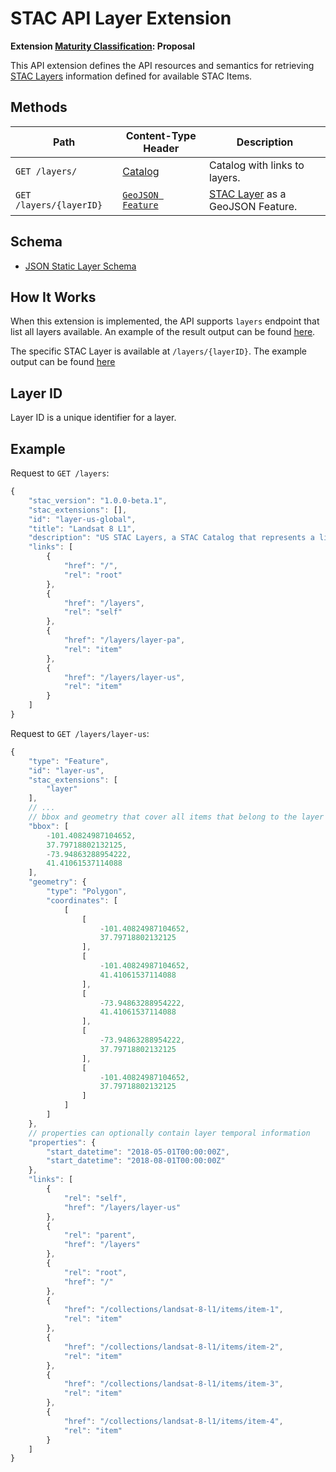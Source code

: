 # STAC API Layer Extension

**Extension [Maturity Classification](https://github.com/radiantearth/stac-api-spec/blob/master/extensions/README.md#extension-maturity): Proposal**

This API extension defines the API resources and semantics for retrieving [STAC Layers](../../../stac-spec/extensions/layer/README.md)
information defined for available STAC Items.

## Methods

| Path                    | Content-Type Header                                                                                         | Description                                                                       |
| ----------------------- | ----------------------------------------------------------------------------------------------------------- | --------------------------------------------------------------------------------- |
| `GET /layers/`          | [Catalog](https://github.com/radiantearth/stac-api-spec/blob/master/stac-spec/catalog-spec/catalog-spec.md) | Catalog with links to layers.                                                      |
| `GET /layers/{layerID}` | [`GeoJSON Feature`](https://github.com/azavea/stac4s/blob/4aba9c6691fde1d5235f165454ceaef6c6b3e165/docs/stac-spec/extensions/layer/json-schema/layer-schema.json)                                                                                       | [STAC Layer](../../../stac-spec/extensions/layer/README.md) as a GeoJSON Feature. |

## Schema

- [JSON Static Layer Schema](../../../stac-spec/extensions/layer/json-schema/layer-schema.json)

## How It Works

When this extension is implemented, the API supports `layers` endpoint that list all layers available. An example of the result output can be found [here](../../../stac-spec/extensions/layer/examples/landsat-stac-layers/layers/catalog.json).

The specific STAC Layer is available at `/layers/{layerID}`. The example output can be found [here](../../../stac-spec/extensions/layer/examples/landsat-stac-layers/layers/us.json)

## Layer ID

Layer ID is a unique identifier for a layer.

## Example

Request to `GET /layers`:

```javascript
{
    "stac_version": "1.0.0-beta.1",
    "stac_extensions": [],
    "id": "layer-us-global",
    "title": "Landsat 8 L1",
    "description": "US STAC Layers, a STAC Catalog that represents a list of STAC Layers",
    "links": [
        {
            "href": "/",
            "rel": "root"
        },
        {
            "href": "/layers",
            "rel": "self"
        },
        {
            "href": "/layers/layer-pa",
            "rel": "item"
        },
        {
            "href": "/layers/layer-us",
            "rel": "item"
        }
    ]
}
```

Request to `GET /layers/layer-us`:

```javascript
{
    "type": "Feature",
    "id": "layer-us",
    "stac_extensions": [
        "layer"
    ],
    // ... 
    // bbox and geometry that cover all items that belong to the layer
    "bbox": [
        -101.40824987104652,
        37.79718802132125,
        -73.94863288954222,
        41.41061537114088
    ],
    "geometry": {
        "type": "Polygon",
        "coordinates": [
            [
                [
                    -101.40824987104652,
                    37.79718802132125
                ],
                [
                    -101.40824987104652,
                    41.41061537114088
                ],
                [
                    -73.94863288954222,
                    41.41061537114088
                ],
                [
                    -73.94863288954222,
                    37.79718802132125
                ],
                [
                    -101.40824987104652,
                    37.79718802132125
                ]
            ]
        ]
    },
    // properties can optionally contain layer temporal information
    "properties": {
        "start_datetime": "2018-05-01T00:00:00Z",
        "start_datetime": "2018-08-01T00:00:00Z"
    },
    "links": [
        {
            "rel": "self",
            "href": "/layers/layer-us"
        },
        {
            "rel": "parent",
            "href": "/layers"
        },
        {
            "rel": "root",
            "href": "/"
        },
        {
            "href": "/collections/landsat-8-l1/items/item-1",
            "rel": "item"
        },
        {
            "href": "/collections/landsat-8-l1/items/item-2",
            "rel": "item"
        },
        {
            "href": "/collections/landsat-8-l1/items/item-3",
            "rel": "item"
        },
        {
            "href": "/collections/landsat-8-l1/items/item-4",
            "rel": "item"
        }
    ]
}
```
